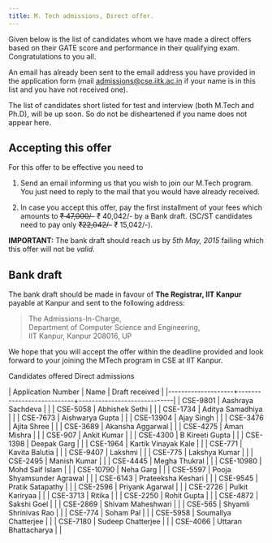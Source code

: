 ```yaml
---
title: M. Tech admissions, Direct offer.
---
```


Given below is the list of candidates whom we have made a direct
offers based on their GATE score and performance in their qualifying
exam. Congratulations to you all.


<!--more-->

An email has already been sent to the email address you have provided
in the application form (mail <admissions@cse.iitk.ac.in> if your name
is in this list and you have not received one).

The list of candidates short listed for test and interview (both
M.Tech and Ph.D), will be up soon. So do not be disheartened if you name
does not appear here.

Accepting this offer
--------------------

For this offer to be effective you need to

1. Send an email informing us that you wish to join our M.Tech
   program. You just need to reply to the mail that you would have already
   received.

2. In case you accept this offer, pay the first installment of your
   fees which amounts to ~~₹ 47,000/-~~ ₹ 40,042/- by a Bank
   draft. (SC/ST candidates need to pay only ~~₹22,042/-~~ ₹
   15,042/-).

**IMPORTANT:** The bank draft should reach us by *5th May, 2015*
failing which this offer will not be *valid*. 

Bank draft
----------

The bank draft should be made in favour of **The Registrar, IIT
Kanpur** payable at Kanpur and sent to the following address:

> The Admissions-In-Charge,\
> Department of Computer Science and Engineering,\
> IIT Kanpur, Kanpur 208016, UP

We hope that you will accept the offer within the deadline provided
and look forward to your joining the MTech program in CSE at IIT
Kanpur.



<div class="panel panel-default">
<div class="panel-heading">Candidates offered Direct admissions</div>




| Application Number | Name                      | Draft received              |
|--------------------+---------------------------+-----------------------------|
| CSE-9801           | Aashraya Sachdeva         |                             |
| CSE-5058           | Abhishek Sethi            |                             |
| CSE-1734           | Aditya Samadhiya          |                             |
| CSE-7673           | Aishwarya Gupta           |                             |
| CSE-13904          | Ajay Singh                |                             |
| CSE-3476           | Ajita Shree               |                             |
| CSE-3689           | Akansha Aggarwal          | <i class="fa fa-check"></i> |
| CSE-4275           | Aman Mishra               |                             |
| CSE-907            | Ankit Kumar               | <i class="fa fa-check"></i> |
| CSE-4300           | B Kireeti Gupta           |                             |
| CSE-1398           | Deepak Garg               |                             |
| CSE-1964           | Kartik Vinayak Kale       | <i class="fa fa-check"></i> |
| CSE-771            | Kavita Balutia            | <i class="fa fa-check"></i> |
| CSE-9407           | Lakshmi                   |                             |
| CSE-775            | Lakshya Kumar             |                             |
| CSE-2495           | Manish Kumar              |                             |
| CSE-4445           | Megha Thukral             |                             |
| CSE-10980          | Mohd Saif Islam           |                             |
| CSE-10790          | Neha Garg                 |                             |
| CSE-5597           | Pooja Shyamsunder Agrawal |                             |
| CSE-6143           | Prateeksha Keshari        |                             |
| CSE-9545           | Pratik Satapathy          |                             |
| CSE-2596           | Priyank Agarwal           | <i class="fa fa-check"></i> |
| CSE-2726           | Pulkit Kariryaa           |                             |
| CSE-3713           | Ritika                    | <i class="fa fa-check"></i> |
| CSE-2250           | Rohit Gupta               | <i class="fa fa-check"></i> |
| CSE-4872           | Sakshi Goel               |                             |
| CSE-2869           | Shivam Maheshwari         |                             |
| CSE-565            | Shyamli Shrinivas Rao     |                             |
| CSE-774            | Soham Pal                 |                             |
| CSE-5958           | Soumallya Chatterjee      |                             |
| CSE-7180           | Sudeep Chatterjee         |                             |
| CSE-4066           | Uttaran Bhattacharya      |                             |

</div>
